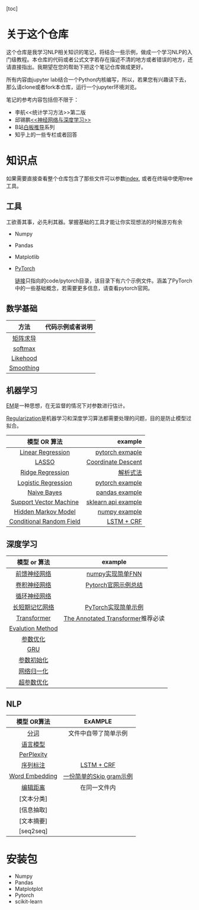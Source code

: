[toc]

# 关于这个仓库

这个仓库是我学习NLP相关知识的笔记，将结合一些示例，做成一个学习NLP的入门级教程。本仓库的代码或者公式文字若存在描述不清的地方或者错误的地方，还请直接指出。我期望在您的帮助下把这个笔记仓库做成更好。

所有内容由jupyter lab结合一个Python内核编写，所以，若果您有兴趣读下去，那么请clone或者fork本仓库，运行一个jupyter环境浏览。

笔记的参考内容包括但不限于：

- 李航<<统计学习方法>>第二版
- 邱锡鹏[<<神经网络与深度学习>>](https://nndl.github.io/)
- B站[白板推导](https://www.bilibili.com/video/BV1aE411o7qd)系列
- 知乎上的一些专栏或者回答

# 知识点

如果需要直接查看整个仓库包含了那些文件可以参数[index](index), 或者在终端中使用tree工具。

## 工具

工欲善其事，必先利其器。掌握基础的工具才能让你实现想法的时候游刃有余

- Numpy 

- Pandas

- Matplotlib

- [PyTorch](https://pytorch.org)

  [链接](code/pytorch)只指向的code/pytorch目录，该目录下有六个示例文件。涵盖了PyTorch中的一些基础概念，若需要更多信息，请查看pytorch官网。

## 数学基础

|               方法                | 代码示例或者说明 |
| :-------------------------------: | :--------------: |
| [矩阵求导](math/derivative.ipynb) |                  |
|   [softmax](math/softmax.ipynb)   |                  |
|  [Likehood](math/likehood.ipynb)  |                  |
| [Smoothing](math/smoothing.ipynb) |                  |


## 机器学习



[EM](ml/em.ipynb)是一种思想，在无监督的情况下对参数进行估计。

[Regularization](ml/regularization.ipynb)是机器学习和深度学习算法都需要处理的问题，目的是防止模型过拟合。

|                  模型 OR 算法                   |                                             example |
| :---------------------------------------------: | ---------------------------------------------------: |
| [Linear Regression](ml/linear_regression.ipynb) | [pytorch exmaple](code/ml/1_linear_regression.ipynb) |
|             [LASSO](ml/lasso.ipynb)             |          [Coordinate Descent](code/ml/6_lasso.ipynb) |
|  [Ridge Regression](ml/ridge_regression.ipynb)  |                    [解析式法](code/ml/7_ridge.ipynb) |
| [Logistic Regression](ml/logistic_regression.ipynb) | [pytorch example](code/ml/2_logistic_regression.ipynb/) |
|         [Naive Bayes](ml/naive_bayes.ipynb)         |      [pandas example](code/ml/3_naive_bayes.ipynb)      |
|       [Support Vector Machine](ml/svm.ipynb)        |       [sklearn api example](code/ml/4_svm.ipynb)        |
|   [Hidden Markov Model](ml/hmm.ipynb)    | [numpy example](code/ml/5_hmm.ipynb)                         |
| [Conditional Random Field](ml/crf.ipynb) | [LSTM + CRF](http://pytorch123.com/FifthSection/Dynamic_Desicion_Bi-LSTM/) |

## 深度学习

|                    模型 or 算法                    |                           example                            |
| :------------------------------------------------: | :----------------------------------------------------------: |
|            [前馈神经网络](dl/fnn.ipynb)            |           [numpy实现简单FNN](code/dl/1_fnn.ipynb)            |
|            [卷积神经网络](dl/cnn.ipynb)            | [Pytorch官网示例总结](code/pytorch/2_try_neural_network.ipynb) |
|            [循环神经网络](dl/rnn.ipynb)            |                                                              |
|          [长短期记忆网络](dl/lstm.ipynb)           |       [PyTorch实现简单示例](code/pytorch/6_LSTM.ipynb)       |
|        [Transformer](dl/transformer.ipynb)         | [The Annotated Transformer](https://github.com/harvardnlp/annotated-transformer)推荐必读 |
|       [Evalution Method](dl/evalution.ipynb)       |                                                              |
|      [参数优化](dl/parameter_optimize.ipynb)       |                                                              |
|                [GRU](dl/gru.ipynb)                 |                                                              |
|       [参数初始化](dl/parameter_init.ipynb)        |                                                              |
|        [网络归一化](dl/normalization.ipynb)        |                                                              |
| [超参数优化](dl/hyperparameter_optimization.ipynb) |                                                              |



## NLP

|                模型 OR算法                 |                           ExAMPLE                            |
| :----------------------------------------: | :----------------------------------------------------------: |
|         [分词](word_segment.ipynb)         |                     文件中自带了简单示例                     |
|    [语言模型](nlp/language_model.md)    |                                                              |
|     [PerPlexity](nlp/perplexity.ipynb)     |                                                              |
|       [序列标注](sequence_tag.ipynb)       | [LSTM + CRF](http://pytorch123.com/FifthSection/Dynamic_Desicion_Bi-LSTM/) |
| [Word Embedding](nlp/word_embedding.ipynb) |     [一份简单的Skip gram示例](code/nlp/skip_gram.ipynb)      |
|    [编辑距离](nlp/edit_distance.ipynb)     |                         在同一文件内                         |
|                 [文本分类]                 |                                                              |
|                 [信息抽取]                 |                                                              |
|                 [文本摘要]                 |                                                              |
|                 [seq2seq]                  |                                                              |



# 安装包

- Numpy
- Pandas
- Matplotplot
- Pytorch
- scikit-learn
